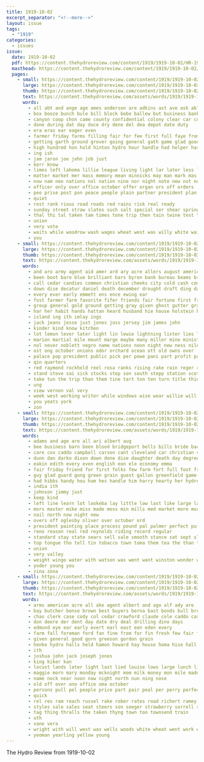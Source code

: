 ```yaml
---
title: 1919-10-02
excerpt_separator: "<!--more-->"
layout: issue
tags:
  - "1919"
categories:
  - issues
issue:
  date: 1919-10-02
  pdf: https://content.thehydroreview.com/content/1919/1919-10-02/HR-1919-10-02.pdf
  masthead: https://content.thehydroreview.com/content/1919/1919-10-02/masthead/HR-1919-10-02.jpg
  pages:
    - small: https://content.thehydroreview.com/content/1919/1919-10-02/small/HR-1919-10-02-01.jpg
      large: https://content.thehydroreview.com/content/1919/1919-10-02/large/HR-1919-10-02-01.jpg
      thumb: https://content.thehydroreview.com/content/1919/1919-10-02/thumbnails/HR-1919-10-02-01.jpg
      text: https://content.thehydroreview.com/assets/words/1919/1919-10-02/HR-1919-10-02-01.txt
      words:
        - all abt and ange age ames anderson are adkins ast ave ask able
        - box booze bunch bule bill block bebe ballew but business banks board bring big boys bur blakes better bui betting bond bank been
        - canyon coop chon came county confidential colony clear car cor change custer city cant con cording caddo comes church cones cad corner campbell cost cot can
        - done during dat day duce dry dene del dea depot date duty
        - era eras ear eager even
        - farmer friday farms filling fair for fee first full faye from fellow front forward folks
        - getting garth ground grover going general gath game glad good guay gadd
        - high hundred hon hold hinton hydro hour handle had helper has hea heen held
        - ing ish
        - jam jaron joe john job just
        - kerr know
        - limes left lahoma lillie league living light lar later less like lot late liberal lems last law
        - matter market mer mass memory mean minnicks may man mark mas morning more means most mickie might moral mission must mon many montgomery made mess men meigs much mak
        - now nam nee nations nol nation nine nor night note new not notice
        - officer only over office october offer organ ors off orders
        - peo prise post pon peace people plain partner president plan points place part pos paw pent public pull palmer
        - quiet
        - rest rank rious road roads red rains risk real ready
        - sunday street straw slates such salt special ser shear spring soon stake strong sly see strike showers show second stuff square sus subject startin sept sun seale service son strain sible saving
        - thal thi tal taken tam times tone trip then tain twine test team than town takes toe trom train tate trust telling thousand the ties terre towns tho take talk
        - union
        - very vote
        - waits while woodrow wash wages wheat west was willy white wai will week wich work wally want wines went with weeks way wideman weed war wish wilson
        - you
    - small: https://content.thehydroreview.com/content/1919/1919-10-02/small/HR-1919-10-02-02.jpg
      large: https://content.thehydroreview.com/content/1919/1919-10-02/large/HR-1919-10-02-02.jpg
      thumb: https://content.thehydroreview.com/content/1919/1919-10-02/thumbnails/HR-1919-10-02-02.jpg
      text: https://content.thehydroreview.com/assets/words/1919/1919-10-02/HR-1919-10-02-02.txt
      words:
        - and aro army agent aid amer ard ary acre allers august american america alexander acres ane anes ana ave all are able apple ath asma
        - been boot bare blue brilliant bars byron bank bureau beams break bear burn bis bert bright bachelor began better book brought bryant born business bills badger banks bonds brick big but base best bring burr buck brea brown
        - call cedar candies common christian cheeks city cold cash come cost corn credit cheap comes cody cell churches clair citizen condi cleo cienfuegos cozy car can church ches came chairs con county child choice cris caddo cuba coll cattle
        - down dise decatur daniel death december drought draft ding days dan dest deal door does day dress drew dave due dixie done dama during dry donor
        - every ever early emmett ens ence ewing ear
        - fost farmer farm favorite fifer friends fair fortune first fred fame found fone fant friend frank field fought fears fannie fresh fand figures fromm fires fairbanks france for fiona fed full fund from fate fry
        - group general gold ground getting gray given ghost gutter grace grave good garding grinder grain
        - har her habit hands hattan heard husband hie house holstein hom home heart horse how had him head hydro herndon hile hot haser high human hour has hay hail honor hall
        - island ing ith imlay ings
        - jack jeans jesse just jones joss jersey jim james john
        - kinder kind know kitchen
        - lot lemon lever later light lin lewie lightning lister lies line lunch lyon large liberty league latter lowie lewis land last little late life loss
        - marion martial mile mount marge maybe many miller mine minister may most med muy morning must mar might miss mower moan mound mules more memory mule mans monday music maud mutt milk mare much man men made moran mark
        - nol never noblett negro name nations noon night new ness nile niles nys not nest need newark now
        - ost ong october onions odor orchard ocean ott old owns over
        - palace pop president public pick per powe pani part profit patterson price pro pot pounds place pleasant proud past peace present
        - qin quarters
        - red raymond rockhold reel rosa ranks rising rake rain reger reading rands run rema roland russell ruth ring ran rat
        - stand stove sai sick stocks step son south stepp station scott second spain stock seales state story shall shed shake smooth set service single smith shanks sele sept strong standard still streets sands seen susan suth soon stamps sung spring seal shape sunday states sell sin small saturday suckling sale stone shoals supply song schoo spry such show said season
        - take tun the trip than them tine tart ton ten turn title thing toe ted triplet then tax thou trom tone table train tonic triplett
        - ung
        - view vernon val very
        - week west working writer while windows wise wear willie will want warm weekly walk way wayt weight wat was war wit wilson work wish with walker why wile weatherford win welcome wagon wal well weather word
        - you yeats york
        - zon
    - small: https://content.thehydroreview.com/content/1919/1919-10-02/small/HR-1919-10-02-03.jpg
      large: https://content.thehydroreview.com/content/1919/1919-10-02/large/HR-1919-10-02-03.jpg
      thumb: https://content.thehydroreview.com/content/1919/1919-10-02/thumbnails/HR-1919-10-02-03.jpg
      text: https://content.thehydroreview.com/assets/words/1919/1919-10-02/HR-1919-10-02-03.txt
      words:
        - adams and age are all ari albert aug
        - bee business barn been blood bridgeport bells bills bride back buy bai best busi bank brief beat but blackwell
        - care cox caddo campbell carson cant cleveland car christian cottage cal county cost cashier cancer camp chapman chittenden city can camping
        - dunn dan darko dixon down done dise daughter death day degree during dent days devoe
        - eakin edith every even english eon ele economy emma
        - fair friday friend for first folks few farm fort full foot from friends france fellow fuel
        - guy glad guard gong green grain guest gallon greenfield game goff good
        - had hibbs handy hou hum hes handle him harry hearty her hydro hore hinton half hom has handsome herndon horse home heo hatfield
        - india ith
        - johnson jimmy just
        - keep kind
        - left line learn lot lookeba lay little low last like large lahoma look lis longer
        - mors master mike miss made moss min mills med market more much miller may man makins mana most main
        - nail north now night new
        - overs off oglesby oliver over october ord
        - president painting place process pound pal palmer perfect puff pack people prince pike public pencil pipe part pain points
        - reno reason real red reynolds riding record regular
        - standard stay state sears sell sale smooth stance sat sept slagell set straight shipps such surface service stuff shipp short subject seed spring smokes see share sar
        - top tongue tho tell tin tobacco town toma them tea the than theis tue trip
        - union
        - very valley
        - weight wingo water with watson was went want winston wonder weeks wold why week wedding warm will work
        - yoder young you
        - zina zona
    - small: https://content.thehydroreview.com/content/1919/1919-10-02/small/HR-1919-10-02-04.jpg
      large: https://content.thehydroreview.com/content/1919/1919-10-02/large/HR-1919-10-02-04.jpg
      thumb: https://content.thehydroreview.com/content/1919/1919-10-02/thumbnails/HR-1919-10-02-04.jpg
      text: https://content.thehydroreview.com/assets/words/1919/1919-10-02/HR-1919-10-02-04.txt
      words:
        - arms american acre all ake agent albert and ago alf ady are
        - bay butcher bense brown best buyers berna bast bonds bull broom brother boll blood bradley bus bank black binder blough beat barr blaine been business
        - chas clerk case cody col cedar crawford claude cole caddo cash clyde choice court city calico calle cynthia can cutting cattle cox canyon county cope cosner company corn
        - don deere der dent day date dry deal drilling dino days
        - edmund eye ear early evert earl east eon eden every
        - farm fall foreman ford fan fine from for fin fresh few fair fost
        - given general good gorn greeson gordon grain
        - henke hydro halls held hamon howard hay house homa hise hall her hatfield head has hee herbert haye hor half holstein home horse
        - ith
        - joshua john jack joseph jones
        - king kiker kan
        - locust lands later light last lied louise lows large lunch line lone
        - maggie morn mary monday mcknight mom milk money mon mile made marsh matter morning miles miss must mar moore mares
        - name nock near noon now night north nun ning nose
        - old off over ono office oma october
        - persons pull pel people price part pair peal per perry perfect pure public pounds pay poage
        - quick
        - rel res ram reach russel rake rober rates road richert ramey ridge route
        - styles sale sales seat steers son seeger strawberry sorrell saturday som send slover she said stover south sodders study show scott state schoo samples sie such sow store surgeon subject see sunday spring seed school shoats sheriff stock shipp shoals special
        - tag thing thralls the taken thyng town too townsend train
        - uth
        - vane vera
        - wright with will west was wells woods white wheat went work week wide well winter write williams wish weatherford wife
        - yeoman yearling yellow young
---
```


The Hydro Review from 1919-10-02

<!--more-->

